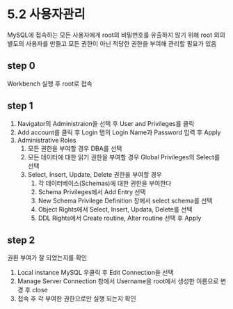 # 5.2 사용자관리

MySQL에 접속하는 모든 사용자에게 root의 비밀번호를 유출하지 않기 위해
root 외의 별도의 사용자를 만들고 모든 권한이 아닌 적당한 권한을 부여해 관리할 필요가 있음

## step 0 
Workbench 실행 후 root로 접속

## step 1

1. Navigator의 Administraion을 선택 후 User and Privileges를 클릭
2. Add account를 클릭 후 Login 탭의 Login Name과 Password 입력 후 Apply
3. Administrative Roles
   1. 모든 권한을 부여할 경우 DBA를 선택
   2. 모든 데이터에 대한 읽기 권한을 부여할 경우 Global Privileges의 Select를 선택
   3. Select, Insert, Update, Delete 권한을 부여할 경우
      1. 각 데이터베이스(Schemas)에 대한 권한을 부여한다
      2. Schema Privileges에서 Add Entry 선택
      3. New Schema Privilege Definition 창에서 select schema를 선택
      4. Object Rights에서 Select, Insert, Updata, Delete를 선택
      5. DDL Rights에서 Create routine, Alter routine 선택 후 Apply

## step 2

권환 부여가 잘 되었는지를 확인

1. Local instance MySQL 우클릭 후 Edit Connection을 선택
2. Manage Server Connection 창에서 Username을 root에서 생성한 이름으로 변경 후 close
3. 접속 후 각 부여한 권한으로만 실행 되는지 확인

